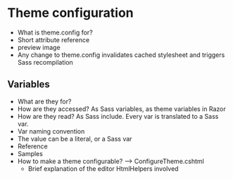 # Theme configuration

* What is theme.config for?
* Short attribute reference
* preview image
* Any change to theme.config invalidates cached stylesheet and triggers Sass recompilation

## Variables

* What are they for?
* How are they accessed? As Sass variables, as theme variables in Razor
* How are they read? As Sass include. Every var is translated to a Sass var.
* Var naming convention
* The value can be a literal, or a Sass var
* Reference
* Samples
* How to make a theme configurable? --> ConfigureTheme.cshtml
  * Brief explanation of the editor HtmlHelpers involved
